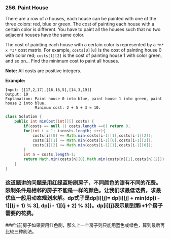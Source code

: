 ### 256. Paint House

There are a row of *n* houses, each house can be painted with one of the three colors: red, blue or green. The cost of painting each house with a certain color is different. You have to paint all the houses such that no two adjacent houses have the same color.

The cost of painting each house with a certain color is represented by a `*n* x *3*` cost matrix. For example, `costs[0][0]` is the cost of painting house 0 with color red; `costs[1][2]` is the cost of painting house 1 with color green, and so on... Find the minimum cost to paint all houses.

**Note:**
All costs are positive integers.

**Example:**

```
Input: [[17,2,17],[16,16,5],[14,3,19]]
Output: 10
Explanation: Paint house 0 into blue, paint house 1 into green, paint house 2 into blue. 
             Minimum cost: 2 + 5 + 3 = 10.
```

~~~java
class Solution {
    public int minCost(int[][] costs) {
        if(costs == null || costs.length ==0) return 0;
        for(int i = 1; i<costs.length; i++){
            costs[i][0] += Math.min(costs[i-1][1],costs[i-1][2]);
            costs[i][1] += Math.min(costs[i-1][0],costs[i-1][2]);
            costs[i][2] += Math.min(costs[i-1][1],costs[i-1][0]);
        }
        int n = costs.length-1;
        return Math.min(costs[n][0],Math.min(costs[n][1],costs[n][2]));
    }
}
~~~

### 这道题讲的问题是用红绿蓝粉刷房子，不同颜色的漆有不同的花费。限制条件是相邻的房子不能是一样的颜色。让我们求最低话费，求最优值一般用动态规划来解。dp式子是dp[i][j]= dp[i][j] + min(dp[i - 1][(j + 1) % 3], dp[i - 1][(j + 2) % 3])。dp[i][j]表示刷到第i+1个房子需要的花费。

###当前房子如果要用红色刷，那么上一个房子则只能用蓝色或绿色，算到最后再比较三种刷法。